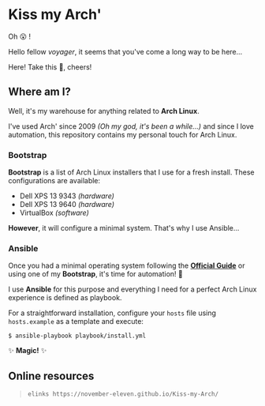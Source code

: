 # Kiss my Arch'

Oh :open_mouth: !

Hello fellow _voyager_, it seems that you've come a long way to be here...

Here! Take this :beer:, cheers!

## Where am I?

Well, it's my warehouse for anything related to **Arch Linux**.

I've used Arch' since 2009 _(Oh my god, it's been a while...)_ and since I love automation, this repository contains my personal touch for Arch Linux.

### Bootstrap

**Bootstrap** is a list of Arch Linux installers that I use for a fresh install. These configurations are available:

 * Dell XPS 13 9343 _(hardware)_
 * Dell XPS 13 9640 _(hardware)_
 * VirtualBox _(software)_

**However**, it will configure a minimal system. That's why I use Ansible...

### Ansible

Once you had a minimal operating system following the **[Official Guide](https://wiki.archlinux.org/index.php/Installation_guide)** or using one of my **Bootstrap**, it's time for automation! :rocket:

I use **Ansible** for this purpose and everything I need for a perfect Arch Linux experience is defined as playbook.

For a straightforward installation, configure your `hosts` file using `hosts.example` as a template and execute:

```
$ ansible-playbook playbook/install.yml
```

:sparkles: **Magic!** :sparkles:

## Online resources

> `elinks https://november-eleven.github.io/Kiss-my-Arch/`
